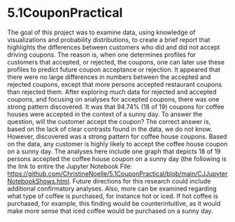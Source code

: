 # 5.1CouponPractical
The goal of this project was to examine data, using knowledge of visualizations and probability distributions, to create a brief report that highlights the differences between customers who did and did not accept driving coupons. The reason is, when one determines profiles for customers that accepted, or rejected, the coupons, one can later use these profiles to predict future coupon acceptance or rejection. 
It appeared that there were no large differences in numbers between the accepted and rejected coupons, except that more persons accepted restaurant coupons than rejected them. After exploring much data for rejected and accepted coupons, and focusing on analyses for accepted coupons, there was one strong pattern discovered. It was that 94.74% (18 of 19) coupons for coffee houses were accepted in the context of a sunny day. To answer the question, will the customer accept the coupon?  The correct answer is, based on the lack of clear contrasts found in the data, we do not know. However, discovered was a strong pattern for coffee house coupons. Based on the data, any customer is highly likely to accept the coffee house coupon on a sunny day.
The analyses here include one graph that depicts 18 of 19 persons accepted the coffee house coupon on a sunny day (the following is the link to entire the Jupyter Notebook File: https://github.com/ChristineNoelle/5.1CouponPractical/blob/main/CJJupyterNotebookShows.html. Future directions for this research could include additional confirmatory analyses. Also, more can be examined regarding what type of coffee is purchased, for instance hot or iced. If hot coffee is purchased, for example, this finding would be counterintuitive, as it would make more sense that iced coffee would be purchased on a sunny day.  
